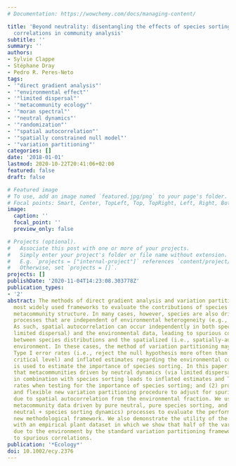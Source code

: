 ```yaml
---
# Documentation: https://wowchemy.com/docs/managing-content/

title: 'Beyond neutrality: disentangling the effects of species sorting and spurious
  correlations in community analysis'
subtitle: ''
summary: ''
authors:
- Sylvie Clappe
- Stéphane Dray
- Pedro R. Peres-Neto
tags:
- '"direct gradient analysis"'
- '"environmental effect"'
- '"limited dispersal"'
- '"metacommunity ecology"'
- '"moran spectral"'
- '"neutral dynamics"'
- '"randomization"'
- '"spatial autocorrelation"'
- '"spatially constrained null model"'
- '"variation partitioning"'
categories: []
date: '2018-01-01'
lastmod: 2020-10-22T20:41:06+02:00
featured: false
draft: false

# Featured image
# To use, add an image named `featured.jpg/png` to your page's folder.
# Focal points: Smart, Center, TopLeft, Top, TopRight, Left, Right, BottomLeft, Bottom, BottomRight.
image:
  caption: ''
  focal_point: ''
  preview_only: false

# Projects (optional).
#   Associate this post with one or more of your projects.
#   Simply enter your project's folder or file name without extension.
#   E.g. `projects = ["internal-project"]` references `content/project/deep-learning/index.md`.
#   Otherwise, set `projects = []`.
projects: []
publishDate: '2020-11-04T14:23:08.303778Z'
publication_types:
- '2'
abstract: The methods of direct gradient analysis and variation partitioning are the
  most widely used frameworks to evaluate the contributions of species sorting to
  metacommunity structure. In many cases, however, species are also driven by spatial
  processes that are independent of environmental heterogeneity (e.g., neutral dynamics).
  As such, spatial autocorrelation can occur independently in both species (due to
  limited dispersal) and the environmental data, leading to spurious correlations
  between species distributions and the spatialized (i.e., spatially-autocorrelated)
  environment. In these cases, the method of variation partitioning may present high
  Type I error rates (i.e., reject the null hypothesis more often than the pre-established
  critical level) and inflated estimates regarding the environmental component that
  is used to estimate the importance of species sorting. In this paper, we (1) demonstrate
  that metacommunities driven by neutral dynamics (via limited dispersal) alone or
  in combination with species sorting leads to inflated estimates and Type I error
  rates when testing for the importance of species sorting; and (2) propose a general
  and flexible new variation partitioning procedure to adjust for spurious contributions
  due to spatial autocorrelation from the environmental fraction. We used simulated
  metacommunity data driven by pure neutral, pure species sorting, and mixed (i.e.
  neutral + species sorting dynamics) processes to evaluate the performances of our
  new methodological framework. We also demonstrate the utility of the proposed framework
  with an empirical plant dataset in which we show that half of the variation initially
  due to the environment by the standard variation partitioning framework was due
  to spurious correlations.
publication: '*Ecology*'
doi: 10.1002/ecy.2376
---
```

